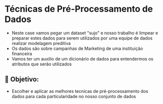 # Técnicas de Pré-Processamento de Dados
- Neste case vamos pegar um dataset "sujo" e nosso trabalho é limpear e preparar estes dados para serem utilizados por uma equipe de dados realizar modelagem preditiva
- Os dados são sobre campanhas de Marketing de uma instituição financeira
- Vamos ter um auxilio de um dicionário de dados para entendermos os atributos que serão utilizados

## 🤔 Objetivo:
- Escolher e aplicar as melhores tecnicas  de pré-processamento dos dados para cada particularidade no nosso conjunto de dados
